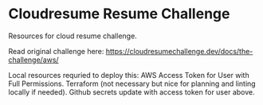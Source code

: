 # Cloudresume Resume Challenge
Resources for cloud resume challenge.

Read original challenge here:
https://cloudresumechallenge.dev/docs/the-challenge/aws/


Local resources requried to deploy this:
AWS Access Token for User with Full Permissions.
Terraform (not necessary but nice for planning and linting locally if needed).
Github secrets update with access token for user above.
